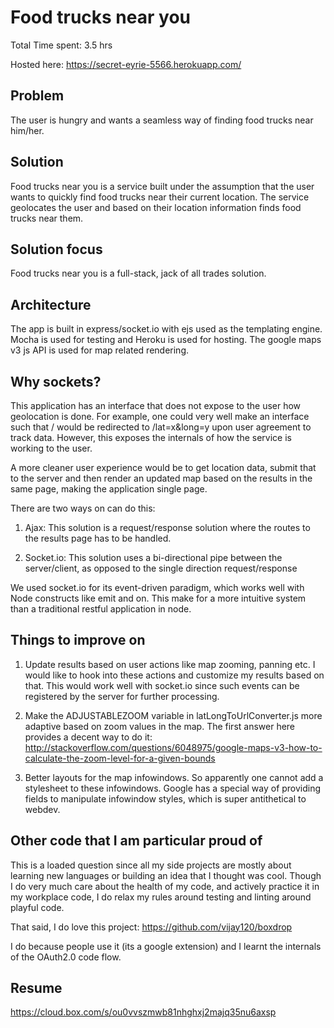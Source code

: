 Food trucks near you
====================

Total Time spent: 3.5 hrs

Hosted here: https://secret-eyrie-5566.herokuapp.com/

Problem
-------
The user is hungry and wants a seamless way of finding food trucks near him/her.

Solution
--------
Food trucks near you is a service built under the assumption that the user wants 
to quickly find food trucks near their current location. The service geolocates
the user and based on their location information finds food trucks near them.

Solution focus
--------------
Food trucks near you is a full-stack, jack of all trades solution.

Architecture
------------
The app is built in express/socket.io with ejs used as the templating engine. Mocha
is used for testing and Heroku is used for hosting. The google maps v3 js API is used
for map related rendering. 

Why sockets?
------------
This application has an interface that does not expose to the user how geolocation is 
done. For example, one could very well make an interface such that / would be redirected
to /lat=x&long=y upon user agreement to track data. However, this exposes the internals 
of how the service is working to the user. 

A more cleaner user experience would be to get location data, submit that to the server
and then render an updated map based on the results in the same page, making the 
application single page. 

There are two ways on can do this:

1. Ajax: This solution is a request/response solution where the routes to the results
page has to be handled. 

2. Socket.io: This solution uses a bi-directional pipe between the server/client, as 
opposed to the single direction request/response

We used socket.io for its event-driven paradigm, which works well with Node constructs
like emit and on. This make for a more intuitive system than a traditional restful
application in node.

Things to improve on
--------------------

1. Update results based on user actions like map zooming, panning etc. I would like to 
hook into these actions and customize my results based on that. This would work well
with socket.io since such events can be registered by the server for further processing.

2. Make the ADJUSTABLEZOOM variable in latLongToUrlConverter.js more adaptive based on
zoom values in the map. The first answer here provides a decent way to do it:
http://stackoverflow.com/questions/6048975/google-maps-v3-how-to-calculate-the-zoom-level-for-a-given-bounds

3. Better layouts for the map infowindows. So apparently one cannot add a stylesheet to these
infowindows. Google has a special way of providing fields to manipulate infowindow styles,
which is super antithetical to webdev. 


Other code that I am particular proud of
----------------------------------------
This is a loaded question since all my side projects are mostly about learning new languages
or building an idea that I thought was cool. Though I do very much care about the health
of my code, and actively practice it in my workplace code, I do relax my rules around
testing and linting around playful code.

That said, I do love this project: https://github.com/vijay120/boxdrop

I do because people use it (its a google extension) and I learnt the internals of the OAuth2.0 
code flow.

Resume
------
https://cloud.box.com/s/ou0vvszmwb81nhghxj2majq35nu6axsp





